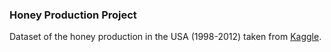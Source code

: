 ### Honey Production Project

Dataset of the honey production in the USA (1998-2012) taken from [Kaggle](https://www.kaggle.com/jessicali9530/honey-production).
